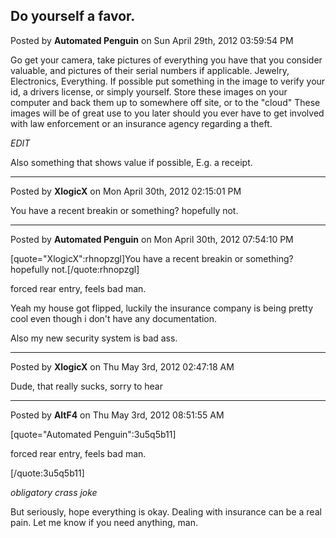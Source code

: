 ## Do yourself a favor.
Posted by **Automated Penguin** on Sun April 29th, 2012 03:59:54 PM

Go get your camera, take pictures of everything you have that you consider valuable, and pictures of their serial numbers if applicable. Jewelry, Electronics, Everything. If possible put something in the image to verify your id, a drivers license, or simply yourself. Store these images on your computer and back them up to somewhere off site, or to the "cloud" These images will be of great use to you later should you ever have to get involved with law enforcement or an insurance agency regarding a theft.

*EDIT*

Also something that shows value if possible, E.g. a receipt.

--------------------------------------------------------------------------------

Posted by **XlogicX** on Mon April 30th, 2012 02:15:01 PM

You have a recent breakin or something? hopefully not.

--------------------------------------------------------------------------------

Posted by **Automated Penguin** on Mon April 30th, 2012 07:54:10 PM

[quote="XlogicX":rhnopzgl]You have a recent breakin or something? hopefully not.[/quote:rhnopzgl]

forced rear entry, feels bad man.

Yeah my house got flipped, luckily the insurance company is being pretty cool even though i don't have any documentation.

Also my new security system is bad ass.

--------------------------------------------------------------------------------

Posted by **XlogicX** on Thu May 3rd, 2012 02:47:18 AM

Dude, that really sucks, sorry to hear

--------------------------------------------------------------------------------

Posted by **AltF4** on Thu May 3rd, 2012 08:51:55 AM

[quote="Automated Penguin":3u5q5b11]

forced rear entry, feels bad man.

[/quote:3u5q5b11]

*obligatory crass joke*

But seriously, hope everything is okay. Dealing with insurance can be a real pain. Let me know if you need anything, man.
